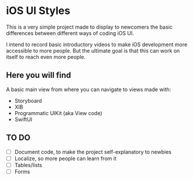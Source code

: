 # iOS UI Styles
This is a very simple project made to display to newcomers the basic differences between different ways of coding iOS UI. 

I intend to record basic introductory videos to make iOS development more accessible to more people. But the ultimate goal is that this can work on itself to reach even more people.

## Here you will find
A basic main view from where you can navigate to views made with:
- Storyboard
- XIB
- Programmatic UIKit (aka View code)
- SwiftUI

## TO DO
- [ ] Document code, to make the project self-explanatory to newbies
- [ ] Localize, so more people can learn from it
- [ ] Tables/lists
- [ ] Forms
